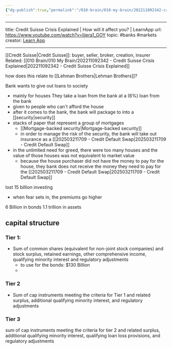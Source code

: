 ```yaml
---
{"dg-publish":true,"permalink":"/010-brain/010-my-brain/202211092342-credit-suisse-crisis-explained/","created":"2022-11-09T23:42:56.000-05:00","updated":"2025-03-21T17:34:22.000-04:00"}
---
```


---

title: Credit Suisse Crisis Explained | How will it affect you? | LearnApp
url: https://www.youtube.com/watch?v=Ijjera1_GOY
topic: #banks #markets
creator: [Learn App](https://www.youtube.com/c/LearnApp)

---

[[Credit Suisse\|Credit Suisse]]: buyer, seller, broker, creation, insurer
Related: [[010 Brain/010 My Brain/202211092342 - Credit Suisse Crisis Explained\|202211092342 - Credit Suisse Crisis Explained]]

how does this relate to [[Lehman Brothers\|Lehman Brothers]]?

Bank wants to give out loans to society
- mainly for houses
They take a loan from the bank at a (6%) loan from the bank
- given to people who can't afford the house
- after it comes to the bank, the bank will package to into a [[security\|security]]
- stacks of paper that represent a group of mortgages
	- [[Mortgage-backed security\|Mortgage-backed security]]
	- in order to manage the risk of the security, the bank will take out insurance as a [[202503211709 - Credit Default Swap\|202503211709 - Credit Default Swap]]
- in the unlimited need for greed, there were too many houses and the value of those houses was not equivalent to market value
	- because the house purchaser did not have the money to pay for the house, they bank does not receive the money they need to pay for the [[202503211709 - Credit Default Swap\|202503211709 - Credit Default Swap]]

lost 15 billion investing
- when fear sets in, the premiums go higher


6 Billion in bonds
1.1 trillion in assets

## capital structure
### Tier 1:
- Sum of common shares (equivalent for non-joint stock companies) and stock surplus, retained earnings, other comprehensive income, qualifying minority interest and regulatory adjustments
	- to use for the bonds: $130 Billion
	- 
### Tier 2
- Sum of cap instruments meeting the criteria for Tier 1 and related surplus, additional qualifying minority interest, and regulatory adjustments
### Tier 3
sum of cap instruments meeting the criteria for tier 2 and related surplus, additional qualifying minority interest, qualifying loan loss provisions, and regulatory adjustments

